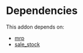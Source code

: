 # Dependencies

This addon depends on:

- [mrp](../../odoo-bringout-oca-ocb-mrp)
- [sale_stock](../../odoo-bringout-oca-ocb-sale_stock)
